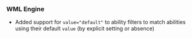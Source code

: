 ### WML Engine
   * Added support for `value="default"` to ability filters to match abilities using their default `value` (by explicit setting or absence)